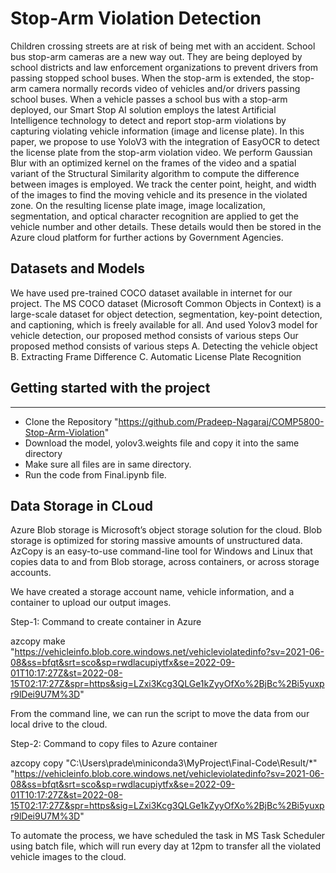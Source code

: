 # Stop-Arm Violation Detection

Children crossing streets are at risk of being met with an accident. School bus stop-arm cameras are a new way out. They are being deployed by school districts and law enforcement organizations to prevent drivers from passing stopped school buses. When the stop-arm is extended, the stop-arm camera normally records video of vehicles and/or drivers passing school buses. When a vehicle passes a school bus with a stop-arm deployed, our Smart Stop AI solution employs the latest Artificial Intelligence technology to detect and report stop-arm violations by capturing violating vehicle information (image and license plate). In this paper, we propose to use YoloV3 with the integration of EasyOCR to detect the license plate from the stop-arm violation video. We perform Gaussian Blur with an optimized kernel on the frames of the video and a spatial variant of the Structural Similarity algorithm to compute the difference between images is employed. We track the center point, height, and width of the images to find the moving vehicle and its presence in the violated zone. On the resulting license plate image, image localization, segmentation, and optical character recognition are applied to get the vehicle number and other details. These details would then be stored in the Azure cloud platform for further actions by Government Agencies.

## Datasets and Models

We have used pre-trained COCO dataset available in internet for our project. The MS COCO dataset (Microsoft Common Objects in Context) is a large-scale dataset for object detection, segmentation, key-point detection, and captioning, which is freely available for all. And used Yolov3 model for vehicle detection, our proposed method consists of various steps
Our proposed method consists of various steps
A. Detecting the vehicle object
B. Extracting Frame Difference
C. Automatic License Plate Recognition

## Getting started with the project
***
* Clone the Repository "https://github.com/Pradeep-Nagaraj/COMP5800-Stop-Arm-Violation"
* Download the model, yolov3.weights file and copy it into the same directory
* Make sure all files are in same directory.
* Run the code from Final.ipynb file.



## Data Storage in CLoud

Azure Blob storage is Microsoft’s object storage solution for the cloud. Blob storage is optimized for storing massive amounts of unstructured data.  AzCopy is an easy-to-use command-line tool for Windows and Linux that copies data to and from Blob storage, across containers, or across storage accounts.

We have created a storage account name, vehicle information, and a container to upload our output images. 

Step-1: Command to create container in Azure

azcopy make "https://vehicleinfo.blob.core.windows.net/vehicleviolatedinfo?sv=2021-06-08&ss=bfqt&srt=sco&sp=rwdlacupiytfx&se=2022-09-01T10:17:27Z&st=2022-08-15T02:17:27Z&spr=https&sig=LZxi3Kcg3QLGe1kZyyOfXo%2BjBc%2Bi5yuxpr9lDei9U7M%3D"

From the command line, we can run the script to move the data from our local drive to the cloud. 

Step-2: Command to copy files to Azure container

azcopy copy "C:\Users\prade\miniconda3\MyProject\Final-Code\Result/*" "https://vehicleinfo.blob.core.windows.net/vehicleviolatedinfo?sv=2021-06-08&ss=bfqt&srt=sco&sp=rwdlacupiytfx&se=2022-09-01T10:17:27Z&st=2022-08-15T02:17:27Z&spr=https&sig=LZxi3Kcg3QLGe1kZyyOfXo%2BjBc%2Bi5yuxpr9lDei9U7M%3D"

To automate the process, we have scheduled the task in MS Task Scheduler using batch file, which will run every day at 12pm to transfer all the violated vehicle images to the cloud.
